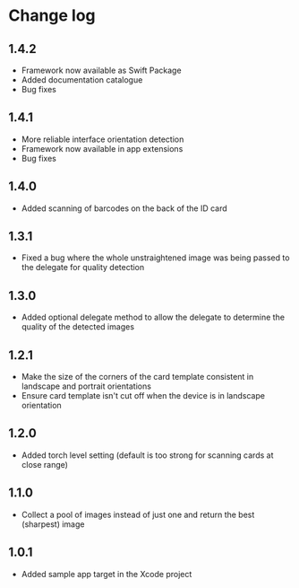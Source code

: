 # Change log

## 1.4.2
 - Framework now available as Swift Package
 - Added documentation catalogue
 - Bug fixes

## 1.4.1
 - More reliable interface orientation detection
 - Framework now available in app extensions
 - Bug fixes

## 1.4.0
 - Added scanning of barcodes on the back of the ID card

## 1.3.1
 - Fixed a bug where the whole unstraightened image was being passed to the delegate for quality detection

## 1.3.0
 - Added optional delegate method to allow the delegate to determine the quality of the detected images

## 1.2.1
 - Make the size of the corners of the card template consistent in landscape and portrait orientations
 - Ensure card template isn't cut off when the device is in landscape orientation

## 1.2.0
 - Added torch level setting (default is too strong for scanning cards at close range)

## 1.1.0
 - Collect a pool of images instead of just one and return the best (sharpest) image

## 1.0.1
 - Added sample app target in the Xcode project